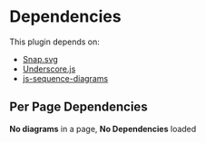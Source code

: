 # Dependencies

This plugin depends on:

- [Snap.svg](http://http//snapsvg.io/)
- [Underscore.js](http://underscorejs.org/)
- [js-sequence-diagrams](https://bramp.github.io/js-sequence-diagrams/)

## Per Page Dependencies

**No diagrams** in a page, **No Dependencies** loaded
